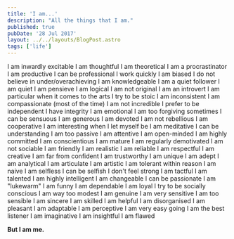 ```yaml
---
title: 'I am...'
description: "All the things that I am."
published: true
pubDate: '28 Jul 2017'
layout: ../../layouts/BlogPost.astro
tags: ['life']
---
```


I am inwardly excitable
I am thoughtful
I am theoretical
I am a procrastinator
I am productive
I can be professional
I work quickly
I am biased
I do not believe in under/overachieving
I am knowledgeable
I am a quiet follower
I am quiet
I am pensieve
I am logical
I am not original
I am an introvert
I am particular when it comes to the arts
I try to be stoic
I am inconsistent
I am compassionate (most of the time)
I am not incredible
I prefer to be independent
I have integrity
I am emotional
I am too forgiving sometimes
I can be sensuous
I am generous
I am devoted
I am not rebellious
I am cooperative
I am interesting when I let myself be
I am meditative
I can be understanding
I am too passive
I am attentive
I am open-minded
I am highly committed
I am conscientious
I am mature
I am regularly demotivated
I am not sociable
I am friendly
I am realistic
I am reliable
I am respectful
I am creative
I am far from confident
I am trustworthy
I am unique
I am adept
I am analytical
I am articulate
I am artistic
I am tolerant within reason
I am naive
I am selfless
I can be selfish
I don't feel strong
I am tactful
I am talented
I am highly intelligent
I am changeable
I can be passionate
I am "lukewarm"
I am funny
I am dependable
I am loyal
I try to be socially conscious
I am way too modest
I am genuine
I am very sensitive
I am too sensible
I am sincere
I am skilled
I am helpful
I am disorganised
I am pleasant
I am adaptable
I am perceptive
I am very easy going
I am the best listener
I am imaginative
I am insightful
I am flawed

**But I am me.**